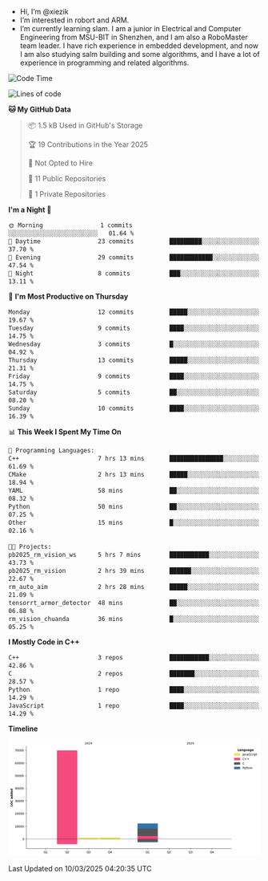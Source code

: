 -  Hi, I’m @xiezik
-  I’m interested in robort and ARM.
-  I’m currently learning slam.
I am a junior in Electrical and Computer Engineering from MSU-BIT in Shenzhen, and I am also a RoboMaster team leader.
I have rich experience in embedded development, and now I am also studying salm building and some algorithms, and I have a lot of experience in programming and related algorithms.

<!---
xiezik/xiezik is a ✨ special ✨ repository because its `README.md` (this file) appears on your GitHub profile.
You can click the Preview link to take a look at your changes.
--->


<!--START_SECTION:waka-->
![Code Time](http://img.shields.io/badge/Code%20Time-101%20hrs%2039%20mins-blue)

![Lines of code](https://img.shields.io/badge/From%20Hello%20World%20I%27ve%20Written-83.8%20thousand%20lines%20of%20code-blue)

**🐱 My GitHub Data** 

> 📦 1.5 kB Used in GitHub's Storage 
 > 
> 🏆 19 Contributions in the Year 2025
 > 
> 🚫 Not Opted to Hire
 > 
> 📜 11 Public Repositories 
 > 
> 🔑 1 Private Repositories 
 > 
**I'm a Night 🦉** 

```text
🌞 Morning                1 commits           ░░░░░░░░░░░░░░░░░░░░░░░░░   01.64 % 
🌆 Daytime                23 commits          █████████░░░░░░░░░░░░░░░░   37.70 % 
🌃 Evening                29 commits          ████████████░░░░░░░░░░░░░   47.54 % 
🌙 Night                  8 commits           ███░░░░░░░░░░░░░░░░░░░░░░   13.11 % 
```
📅 **I'm Most Productive on Thursday** 

```text
Monday                   12 commits          █████░░░░░░░░░░░░░░░░░░░░   19.67 % 
Tuesday                  9 commits           ████░░░░░░░░░░░░░░░░░░░░░   14.75 % 
Wednesday                3 commits           █░░░░░░░░░░░░░░░░░░░░░░░░   04.92 % 
Thursday                 13 commits          █████░░░░░░░░░░░░░░░░░░░░   21.31 % 
Friday                   9 commits           ████░░░░░░░░░░░░░░░░░░░░░   14.75 % 
Saturday                 5 commits           ██░░░░░░░░░░░░░░░░░░░░░░░   08.20 % 
Sunday                   10 commits          ████░░░░░░░░░░░░░░░░░░░░░   16.39 % 
```


📊 **This Week I Spent My Time On** 

```text
💬 Programming Languages: 
C++                      7 hrs 13 mins       ███████████████░░░░░░░░░░   61.69 % 
CMake                    2 hrs 13 mins       █████░░░░░░░░░░░░░░░░░░░░   18.94 % 
YAML                     58 mins             ██░░░░░░░░░░░░░░░░░░░░░░░   08.32 % 
Python                   50 mins             ██░░░░░░░░░░░░░░░░░░░░░░░   07.25 % 
Other                    15 mins             █░░░░░░░░░░░░░░░░░░░░░░░░   02.16 % 

🐱‍💻 Projects: 
pb2025_rm_vision_ws      5 hrs 7 mins        ███████████░░░░░░░░░░░░░░   43.73 % 
pb2025_rm_vision         2 hrs 39 mins       ██████░░░░░░░░░░░░░░░░░░░   22.67 % 
rm_auto_aim              2 hrs 28 mins       █████░░░░░░░░░░░░░░░░░░░░   21.09 % 
tensorrt_armor_detector  48 mins             ██░░░░░░░░░░░░░░░░░░░░░░░   06.88 % 
rm_vision_chuanda        36 mins             █░░░░░░░░░░░░░░░░░░░░░░░░   05.25 % 
```

**I Mostly Code in C++** 

```text
C++                      3 repos             ███████████░░░░░░░░░░░░░░   42.86 % 
C                        2 repos             ███████░░░░░░░░░░░░░░░░░░   28.57 % 
Python                   1 repo              ████░░░░░░░░░░░░░░░░░░░░░   14.29 % 
JavaScript               1 repo              ████░░░░░░░░░░░░░░░░░░░░░   14.29 % 
```



**Timeline**

![Lines of Code chart](https://raw.githubusercontent.com/xiezik/xiezik/main/assets/bar_graph.png)


 Last Updated on 10/03/2025 04:20:35 UTC
<!--END_SECTION:waka-->

<!--
**LihanChen2004/LihanChen2004** is a ✨ _special_ ✨ repository because its `README.md` (this file) appears on your GitHub profile.

Here are some ideas to get you started:

- 🔭 I’m currently working on ...
- 🌱 I’m currently learning ...
- 👯 I’m looking to collaborate on ...
- 🤔 I’m looking for help with ...
- 💬 Ask me about ...
- 📫 How to reach me: ...
- 😄 Pronouns: ...
- ⚡ Fun fact: ...
-->
